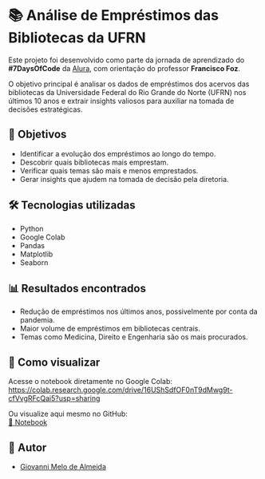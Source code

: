 # 📚 Análise de Empréstimos das Bibliotecas da UFRN

Este projeto foi desenvolvido como parte da jornada de aprendizado do **#7DaysOfCode** da [Alura](https://www.alura.com.br/), com orientação do professor **Francisco Foz**.

O objetivo principal é analisar os dados de empréstimos dos acervos das bibliotecas da Universidade Federal do Rio Grande do Norte (UFRN) nos últimos 10 anos e extrair insights valiosos para auxiliar na tomada de decisões estratégicas.

## 🎯 Objetivos

- Identificar a evolução dos empréstimos ao longo do tempo.
- Descobrir quais bibliotecas mais emprestam.
- Verificar quais temas são mais e menos emprestados.
- Gerar insights que ajudem na tomada de decisão pela diretoria.

## 🛠️ Tecnologias utilizadas

- Python
- Google Colab
- Pandas
- Matplotlib
- Seaborn

## 📊 Resultados encontrados

- Redução de empréstimos nos últimos anos, possivelmente por conta da pandemia.
- Maior volume de empréstimos em bibliotecas centrais.
- Temas como Medicina, Direito e Engenharia são os mais procurados.

## 🚀 Como visualizar

Acesse o notebook diretamente no Google Colab:  
https://colab.research.google.com/drive/16UShSdfOF0nT9dMwg9t-cfVvgRFcQai5?usp=sharing

Ou visualize aqui mesmo no GitHub:  
[📄 Notebook](./Analise_Emprestimos_UFRN.ipynb)

## 👤 Autor

- [Giovanni Melo de Almeida](https://github.com/gmortal)

